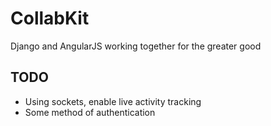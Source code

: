 CollabKit
=========

Django and AngularJS working together for the greater good

TODO
----

- Using sockets, enable live activity tracking
- Some method of authentication

